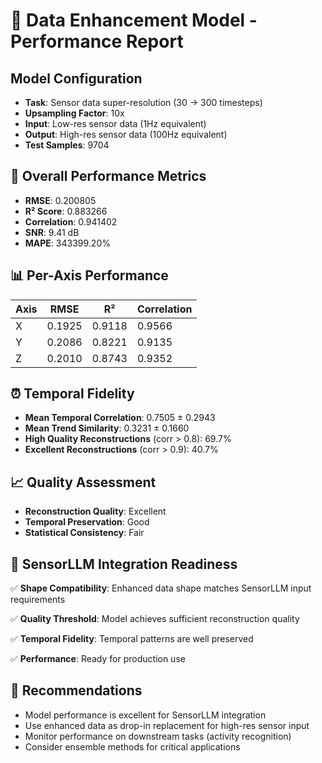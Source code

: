 
# 🚀 Data Enhancement Model - Performance Report

## Model Configuration
- **Task**: Sensor data super-resolution (30 → 300 timesteps)
- **Upsampling Factor**: 10x
- **Input**: Low-res sensor data (1Hz equivalent)
- **Output**: High-res sensor data (100Hz equivalent)
- **Test Samples**: 9704

## 🎯 Overall Performance Metrics
- **RMSE**: 0.200805
- **R² Score**: 0.883266
- **Correlation**: 0.941402
- **SNR**: 9.41 dB
- **MAPE**: 343399.20%

## 📊 Per-Axis Performance
| Axis | RMSE | R² | Correlation |
|------|------|----|---------| 
| X | 0.1925 | 0.9118 | 0.9566 |
| Y | 0.2086 | 0.8221 | 0.9135 |
| Z | 0.2010 | 0.8743 | 0.9352 |

## ⏰ Temporal Fidelity
- **Mean Temporal Correlation**: 0.7505 ± 0.2943
- **Mean Trend Similarity**: 0.3231 ± 0.1660
- **High Quality Reconstructions** (corr > 0.8): 69.7%
- **Excellent Reconstructions** (corr > 0.9): 40.7%

## 📈 Quality Assessment
- **Reconstruction Quality**: Excellent
- **Temporal Preservation**: Good
- **Statistical Consistency**: Fair

## 🎯 SensorLLM Integration Readiness
✅ **Shape Compatibility**: Enhanced data shape matches SensorLLM input requirements

✅ **Quality Threshold**: Model achieves sufficient reconstruction quality

✅ **Temporal Fidelity**: Temporal patterns are well preserved

✅ **Performance**: Ready for production use

## 🔮 Recommendations
- Model performance is excellent for SensorLLM integration
- Use enhanced data as drop-in replacement for high-res sensor input
- Monitor performance on downstream tasks (activity recognition)
- Consider ensemble methods for critical applications
